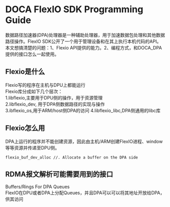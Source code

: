 # DOCA FlexIO SDK Programming Guide
数据路径加速器(DPA)处理器是一种辅助处理器，用于加速数据包处理和其他数据路径操作。FlexIO SDK公开了一个用于管理设备和在其上执行本机代码的API。\
本文想搞清楚的问题：1、Flexio API提供的能力。2、编程方式，和DOCA_DPA提供的接口怎么一起使用。

## Flexio是什么
Flexio写的程序在主机与DPU上都能运行\
Flexio库分成如下几个层次：\
1.libflexio,主要用于DPU侧的操作，用于资源管理\
2.libflexio_dev, 用于DPA侧数据路径的实现与操作\
3.ibflexio_os,用于ARM/host侧DPA的访问
4.libflexio_libc,DPA侧通用的libc库

## Flexio怎么用
DPA上运行的程序并不能创建资源，因此由主机/ARM创建FlexIO进程、window等等资源并传递至DPU侧。
```
flexio_buf_dev_alloc //. Allocate a buffer on the DPA side
```
## RDMA报文解析可能需要用到的接口
Buffers/Rings For DPA Queues\
FlexIO在DPU或者DPA上分配Queues，并且DPA可以可以将其地址开放给DPA，供其访问